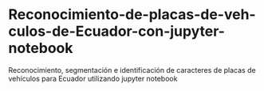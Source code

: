 # Reconocimiento-de-placas-de-veh-culos-de-Ecuador-con-jupyter-notebook
Reconocimiento, segmentación e identificación de caracteres de placas de vehículos para Ecuador utilizando jupyter notebook
